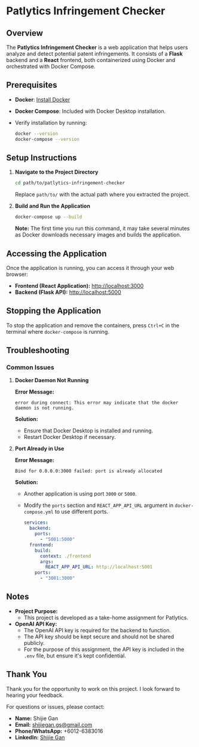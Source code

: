 # Patlytics Infringement Checker

## Overview

The **Patlytics Infringement Checker** is a web application that helps users analyze and detect potential patent infringements. It consists of a **Flask** backend and a **React** frontend, both containerized using Docker and orchestrated with Docker Compose.

## Prerequisites

- **Docker**: [Install Docker](https://docs.docker.com/get-docker/)
- **Docker Compose**: Included with Docker Desktop installation.
- Verify installation by running:

  ```bash
  docker --version
  docker-compose --version
  ```

## Setup Instructions

1. **Navigate to the Project Directory**

   ```bash
   cd path/to/patlytics-infringement-checker
   ```

   Replace `path/to/` with the actual path where you extracted the project.

2. **Build and Run the Application**

   ```bash
   docker-compose up --build
   ```

   **Note:** The first time you run this command, it may take several minutes as Docker downloads necessary images and builds the application.

## Accessing the Application

Once the application is running, you can access it through your web browser:

- **Frontend (React Application):** [http://localhost:3000](http://localhost:3000)
- **Backend (Flask API):** [http://localhost:5000](http://localhost:5000)

## Stopping the Application

To stop the application and remove the containers, press `Ctrl+C` in the terminal where `docker-compose` is running.

## Troubleshooting

### Common Issues

1. **Docker Daemon Not Running**

   **Error Message:**

   ```
   error during connect: This error may indicate that the docker daemon is not running.
   ```

   **Solution:**

   - Ensure that Docker Desktop is installed and running.
   - Restart Docker Desktop if necessary.

2. **Port Already in Use**

   **Error Message:**

   ```
   Bind for 0.0.0.0:3000 failed: port is already allocated
   ```

   **Solution:**

   - Another application is using port `3000` or `5000`.
   - Modify the `ports` section and `REACT_APP_API_URL` argument in `docker-compose.yml` to use different ports.

     ```yaml
     services:
       backend:
         ports:
           - "5001:5000"
       frontend:
         build:
           context: ./frontend
           args:
             REACT_APP_API_URL: http://localhost:5001
         ports:
           - "3001:3000"
     ```

## Notes

- **Project Purpose:**
  - This project is developed as a take-home assignment for Patlytics.
- **OpenAI API Key:**
  - The OpenAI API key is required for the backend to function.
  - The API key should be kept secure and should not be shared publicly.
  - For the purpose of this assignment, the API key is included in the `.env` file, but ensure it's kept confidential.

## Thank You

Thank you for the opportunity to work on this project. I look forward to hearing your feedback.

For questions or issues, please contact:

- **Name:** Shijie Gan
- **Email:** shijiegan.gs@gmail.com
- **Phone/WhatsApp:** +6012-6383016
- **LinkedIn:** [Shijie Gan](https://www.linkedin.com/in/shijie-gan-968926197/)